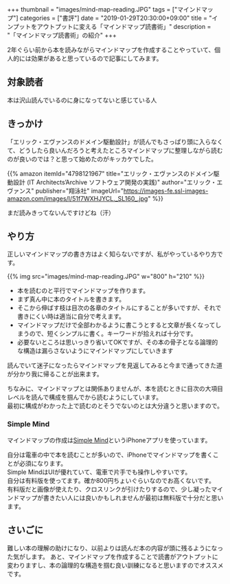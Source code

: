 +++
thumbnail = "images/mind-map-reading.JPG"
tags = ["マインドマップ"]
categories = ["書評"]
date = "2019-01-29T20:30:00+09:00"
title = "インプットをアウトプットに変える「マインドマップ読書術」"
description = "「マインドマップ読書術」の紹介"
+++

2年ぐらい前から本を読みながらマインドマップを作成することやっていて、個人的には効果があると思っているので記事にしてみます。

## 対象読者

本は沢山読んでいるのに身になってないと感じている人

## きっかけ

「エリック・エヴァンスのドメイン駆動設計」が読んでもさっぱり頭に入らなくて、どうしたら良いんだろうと考えたところマインドマップに整理しながら読むのが良いのでは？と思って始めたのがキッカケでした。

{{% amazon
  itemId="4798121967"
  title="エリック・エヴァンスのドメイン駆動設計 (IT Architects’Archive ソフトウェア開発の実践)"
  author="エリック・エヴァンス"
  publisher="翔泳社"
  imageUrl="https://images-fe.ssl-images-amazon.com/images/I/51f7WXHJYCL._SL160_.jpg"
%}}

まだ読みきってないんですけどね（汗）  

## やり方

正しいマインドマップの書き方はよく知らないですが、私がやっているやり方です。

{{% img src="images/mind-map-reading.JPG" w="800" h="210" %}}

- 本を読むのと平行でマインドマップを作ります。
- まず真ん中に本のタイトルを書きます。
- そこから伸ばす枝は目次の各章のタイトルにすることが多いですが、それで書きにくい時は適当に自分で考えます。
- マインドマップだけで全部わかるように書こうとすると文章が長くなってしまうので、短くシンプルに書く。キーワードが拾えれば十分です。
- 必要ないところは思いっきり省いてOKですが、その本の骨子となる論理的な構造は漏らさないようにマインドマップにしていきます

読んでいて迷子になったらマインドマップを見返してみると今まで通ってきた道が分かり我に帰ることが出来ます。

ちなみに、マインドマップとは関係ありませんが、本を読むときに目次の大項目レベルを読んで構成を掴んでから読むようにしています。  
最初に構成がわかった上で読むのとそうでないのとは大分違うと思いますので。

### Simple Mind

マインドマップの作成は[Simple Mind](https://simplemind.eu/)というiPhoneアプリを使っています。

自分は電車の中で本を読むことが多いので、iPhoneでマインドマップを書くことが必須になります。  
Simple MindはUIが優れていて、電車で片手でも操作しやすいです。  
自分は有料版を使ってます。確か800円ちょいぐらいなのでお高くないです。  
有料版だと画像が使えたり、クロスリンクが引けたりするので、少し凝ったマインドマップが書きたい人には良いかもしれませんが最初は無料版で十分だと思います。

## さいごに
難しい本の理解の助けになり、以前よりは読んだ本の内容が頭に残るようになった気がします。
あと、マインドマップを作成することで読書がアウトプットに変わりますし、本の論理的な構造を掴む良い訓練になると思いますのでオススメです。


